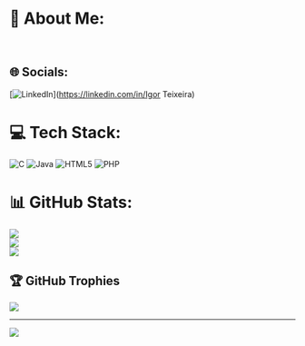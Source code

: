 
# 💫 About Me:
<br>


## 🌐 Socials:
[![LinkedIn](https://img.shields.io/badge/LinkedIn-%230077B5.svg?logo=linkedin&logoColor=white)](https://linkedin.com/in/Igor Teixeira) 

# 💻 Tech Stack:
![C](https://img.shields.io/badge/c-%2300599C.svg?style=for-the-badge&logo=c&logoColor=white) ![Java](https://img.shields.io/badge/java-%23ED8B00.svg?style=for-the-badge&logo=java&logoColor=white) ![HTML5](https://img.shields.io/badge/html5-%23E34F26.svg?style=for-the-badge&logo=html5&logoColor=white) ![PHP](https://img.shields.io/badge/php-%23777BB4.svg?style=for-the-badge&logo=php&logoColor=white)
# 📊 GitHub Stats:
![](https://github-readme-stats.vercel.app/api?username=IgorMTeixeira&theme=synthwave&hide_border=false&include_all_commits=false&count_private=false)<br/>
![](https://github-readme-streak-stats.herokuapp.com/?user=IgorMTeixeira&theme=synthwave&hide_border=false)<br/>
![](https://github-readme-stats.vercel.app/api/top-langs/?username=IgorMTeixeira&theme=synthwave&hide_border=false&include_all_commits=false&count_private=false&layout=compact)

## 🏆 GitHub Trophies
![](https://github-profile-trophy.vercel.app/?username=IgorMTeixeira&theme=radical&no-frame=false&no-bg=false&margin-w=4)

---
[![](https://visitcount.itsvg.in/api?id=IgorMTeixeira&icon=0&color=11)](https://visitcount.itsvg.in)
